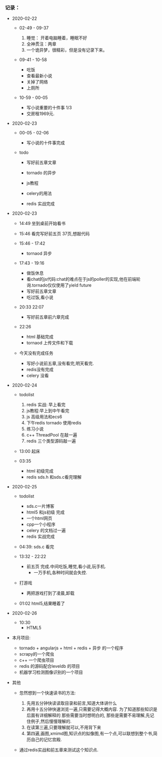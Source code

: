 ### 记录：
- 2020-02-22
	- 02-49 - 09-37
		1. 睡觉： 开着电脑睡着，睡眠不好
		2. 全神贯注：两章
		3. 一个诡异梦，很精彩，但是没有记录下来。

	- 09-41 - 10-58
		- 吃饭
		- 查看最新小说
		- 关掉了网络
		- 上厕所
	
	- 10-59 - 00-05
		- 写小说重要的十件事 1/3
		- 交房租1969元.

- 2020-02-23
	- 00-05 - 02-06
		- 写小说的十件事完成
		
	- todo
		- 写好前五章文章
		- tornado 的异步
		- js教程

		- celery的用法
		- redis 实战完成

- 2020-02-23 
	- 14:49 坐到桌前开始看书
	- 15:46 看完写好前五页 37页,想敲代码
	- 15:46 - 17:42
		- tornaod 异步

	- 17:43 - 19:16
		- 做饭休息
		- 看chat的js代码:chat的难点在于js的poller的实现,他在前端轮询.tornado仅仅使用了yield future
		- 写好前五章文章
		- 吃过饭,看小说

	- 20:33 22:07
		- 写好前五章前六章完成

	- 22:26
		- html 基础完成
		- tornaod 上传文件和下载

	- 今天没有完成任务
		- 写好小说前五章,没有看完,明天看完.
		- redis没有完成
		- celery 没看


- 2020-02-24
	- todolist
		1. redis 实战: 早上看完
		2. js教程:早上到中午看完
		3. js 高级用法和ecs6
		4. 下午redis tornado 使用redis
		5. 练习小说
		6. c++ ThreadPool 在敲一遍
		7. redis 三个类型源码敲一遍

	- 13:00 起床
	- 03:35 
		- html 初级完成
		- redis sds.h 和sds.c看完理解

- 2020-02-25
	- todolist
		- sds.c一片博客
		- html5 和js初级 完成
		- 一个html网页
		- cpp一个小程序
		- celery 的文档过一遍
		- redis 实战完成

	- 04:39: sds.c 看完
	- 13:32 - 22:22
		- 前五页 完成.中间吃饭,睡觉,看小说,玩手机.
			- 一万手机,各种时间就会失控.

	- 打游戏 
		- 两把游戏打到了凌晨,卸载

	- 01:02 html5,结果睡着了

- 2020-02-26
	- 10:30
		- HTML5
	


- 本月项目:
	- tornado + angularjs + html + redis + 异步 的一个程序
	- scrapy的一个爬虫
	- c++ 一个爬虫项目
	- redis 的源码配合leveldb 的项目
	- 机器学习检测图像识别的一个项目

- 其他
	- 忽然想到一个快速读书的方法:
		1. 先用五分钟快读读取目录和前言,知道大体讲什么
		2. 再用十五分钟快速浏览一遍,只需要记得大概内容.
			为了知道那些知识是后面有详细解释的
			那些需要当时想明白的,
			那些是需要不易理解,先记住例子,然后慢慢理解的.
		3. 在读第三遍,只要理解就可以,不用背下来
		4. 第四遍,画图,xmimd图,知识点的拟像图,有一个点,可以联想到整个书,简历自己的记忆宫殿.

	- 通过redis实战和前五章来测试这个知识点.
